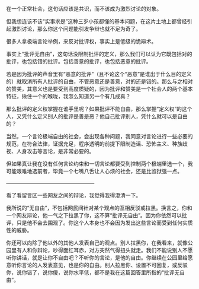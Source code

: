 
在一个正常社会，这句话应该是共识，而不该成为激烈讨论的对象。

但我想连该不该“实事求是”这种三岁小孩都懂的基本问题，在这片土地上都曾经引起激烈讨论，那么你这个问题能引发争辩也就不足为奇了。

很多人拿极端言论举例，来反对批评权，事实上是低级的诡辩术。

事实上“批评无自由”，这句话没限制批评的定义，那么我们可以认为它既包括对的批评，也包括错的批评。包括善意的批评，也包括恶意的批评。

若是因为批评的声音里有“恶意的批评”（且不论这个“恶意”是谁出于什么目的定义的）就取消所有人批评的自由，不管恶意还是善意，对的还是错的。那么与之相对的赞美，其意义也是要受到高度质疑的，因为批评和赞美是一个社会人的两个基本特征，揪住一个的喉咙，我怎么知道另一个有几成真？

那么批评的定义权掌握在谁手里呢？如果批评不能自由，那么掌握“定义权”的这个人，又凭什么定义别人的批评是善是恶？他自己批评别人，凭什么就可以是自由的？

当然，一个言论极端自由的社会，会出现各种问题，我同意对言论进行一些必要的规范，在符合法律，证据充足，程序透明的前提下限制造谣、恐怖主义、种族歧视、人身攻击等言论，是非常必要的。

但如果真让我在没有任何言论约束和一切言论都要受到控制两个极端里选一个，我可能艰难地选前者，毕竟一个七嘴八舌让人心烦的社会，还是比监狱强一点。

—————————————————

看了看留言区一些网友之间的辩论，我觉得我得澄清一下。

我所说的“无自由”，不包括网民间针对某个观点的互相反驳或拉黑。换言之，你和一个网友辩论，他一气之下拉黑了你，这不算“批评无自由”。因为你依然可以批评，只是他不会去围观了。你这个人本身也不会因为发出这些言论而受到任何实质性的威胁。

你还可以向除了他以外的其他人发表自己的观点。别人拉黑你，在我看来，就像公园里有人和你辩论，吵得面红耳赤，对方突然气得扭头就走。我们不能说别人不愿听你讲话，就是让你不自由吧？不听你的言论，是他的自由。你继续在公园里给愿意听你言论的人发表意见，也是你的自由。别人拉黑你、设置不可回复，或反驳你，说你错了，说你傻，说你水平低，都不是我在这篇回答里所指的“批评无自由”。
